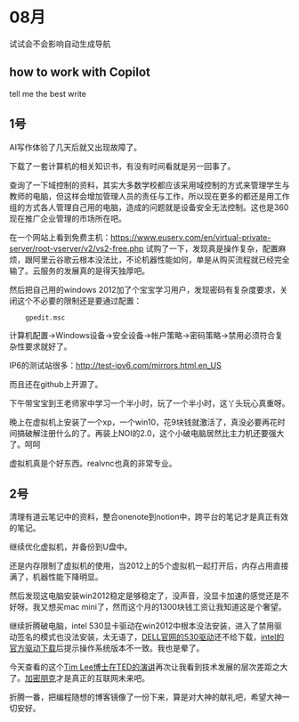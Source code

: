 # 08月
试试会不会影响自动生成导航

## how to work with Copilot 

tell me the best write

## 1号

AI写作体验了几天后就又出现故障了。

下载了一套计算机的相关知识书，有没有时间看就是另一回事了。

查询了一下域控制的资料，其实大多数学校都应该采用域控制的方式来管理学生与教师的电脑，但这样会增加管理人员的责任与工作，所以现在更多的都还是用工作组的方式各人管理自己用的电脑，造成的问题就是设备安全无法控制。这也是360现在推广企业管理的市场所在吧。

在一个网站上看到免费主机：https://www.euserv.com/en/virtual-private-server/root-vserver/v2/vs2-free.php 
试购了一下，发现真是操作复杂，配置麻烦，跟阿里云谷歌云根本没法比，不论机器性能如何，单是从购买流程就已经完全输了。云服务的发展真的是得天独厚吧。

然后把自己用的windows 2012加了个宝宝学习用户，发现密码有复杂度要求，关闭这个不必要的限制还是要通过配置：

        gpedit.msc

计算机配置->Windows设备->安全设备->帐户策略->密码策略->禁用必须符合复杂性要求就好了。

IP6的测试站很多：http://test-ipv6.com/mirrors.html.en_US

而且还在github上开源了。

下午带宝宝到王老师家中学习一个半小时，玩了一个半小时，这丫头玩心真重呀。

晚上在虚拟机上安装了一个xp，一个win10，花9块钱就激活了，真没必要再花时间搞破解注册什么的了。再装上NOI的2.0，这个小破电脑居然比主力机还要强大了。呵呵

虚拟机真是个好东西。realvnc也真的非常专业。

## 2号
清理有道云笔记中的资料，整合onenote到notion中，跨平台的笔记才是真正有效的笔记。

继续优化虚拟机，并备份到U盘中。

还是内存限制了虚拟机的使用，当2012上的5个虚拟机一起打开后，内存占用直接满了，机器性能下降明显。

然后发现这电脑安装win2012稳定是够稳定了，没声音，没显卡加速的感觉还是不好呀。我又想买mac mini了，然而这个月的1300块钱工资让我知道这是个奢望。

继续折腾破电脑，intel 530显卡驱动在win2012中根本没法安装，进入了禁用驱动签名的模式也没法安装，太无语了，[DELL官网的530驱动](https://www.dell.com/support/home/zh-cn/drivers/driversdetails?driverid=v39n9)还不给下载，[intel的官方驱动下载](https://downloadcenter.intel.com/download/25620/Intel-Graphics-Driver-for-Windows-7-8-1-15-40-6th-Gen-)后提示操作系统版本不一致。我也是晕了。

今天查看的这个[Tim Lee博士在TED的演讲](https://www.ted.com/talks/tim_berners_lee_the_next_web)再次让我看到技术发展的层次差距之大了。[加密朋克](https://zh.wikipedia.org/wiki/%E5%8A%A0%E5%AF%86%E6%9C%8B%E5%85%8B%EF%BC%9A%E4%BA%92%E8%81%AF%E7%B6%B2%E7%9A%84%E8%87%AA%E7%94%B1%E5%92%8C%E6%9C%AA%E4%BE%86)才是真正的互联网未来吧。

折腾一番，把编程随想的博客镜像了一份下来，算是对大神的献礼吧，希望大神一切安好。